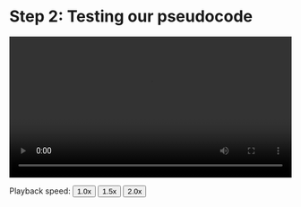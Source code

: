 # Step 2: Testing our pseudocode

<video width="100%" preload controls>
  <source src="../04_Step_2_Testing_our_pseudocode.mp4" type="video/mp4">
</video>
<p>Playback speed:
    <button onclick="OneX()">1.0x</button>
    <button onclick="OnePointFiveX()">1.5x</button>
    <button onclick="TwoX()">2.0x</button>
</p>